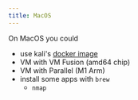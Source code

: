 ```yaml
---
title: MacOS
---
```


On MacOS you could

- use kali's [docker image](./Docker)
- VM with VM Fusion (amd64 chip)
- VM with Parallel (M1 Arm)
- install some apps with `brew`
  - `nmap`
